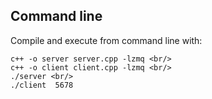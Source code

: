 ## Command line
Compile and execute from command line with:
```
c++ -o server server.cpp -lzmq <br/>
c++ -o client client.cpp -lzmq <br/>
./server <br/>
./client  5678
```


